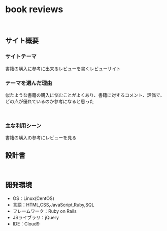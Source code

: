 # book reviews
​
## サイト概要
### サイトテーマ
書籍の購入に参考に出来るレビューを書くレビューサイト
​
### テーマを選んだ理由
似たような書籍の購入に悩むことがよくあり、書籍に対するコメント、評価で、どの点が優れているのか参考になると思った

​
### 主な利用シーン
書籍の購入の参考にレビューを見る
​
## 設計書

​
## 開発環境
- OS：Linux(CentOS)
- 言語：HTML,CSS,JavaScript,Ruby,SQL
- フレームワーク：Ruby on Rails
- JSライブラリ：jQuery
- IDE：Cloud9
​
